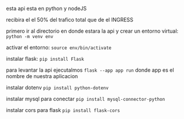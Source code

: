 esta api esta en python y nodeJS 

recibira el el 50% del trafico total que de el INGRESS

primero ir al directorio en donde estara la api
y crear un entorno virtual:
`python -m venv env`

activar el entorno:
`source env/bin/activate`

instalar flask:
`pip install Flask`

para levantar la api ejecutalmos 
`flask --app app run`
donde app es el nombre de nuestra aplicacion

instalar dotenv
`pip install python-dotenv`


instalar mysql para conectar
`pip install mysql-connector-python`

instalar cors para flask
`pip install flask-cors`